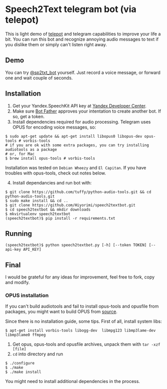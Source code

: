 # Speech2Text telegram bot (via telepot)

This is light demo of [telepot](https://github.com/nickoala/telepot) and telegram capabilities
to improve your life a bit. You can run this bot and recognize annoying audio messages
to text if you dislike them or simply can't listen right away.

## Demo 

You can try [@sp2txt_bot](https://telegram.me/sp2txt_bot) yourself. Just record a voice message,
or forward one and wait couple of seconds.

## Installation

1. Get your Yandex.SpeechKit API key at [Yandex Developer Center](https://developer.tech.yandex.ru).  
2. Make sure [Bot Father](https://telegram.me/BotFather) approves your intentation to create another bot.
If so, get a token.
3. Install dependencies required for audio processing. Telegram uses OPUS for encoding voice messages, so:

```
$ sudo apt-get update && apt-get install libopus0 libopus-dev opus-tools # vorbis-tools
# if you are ok with some extra packages, you can try installing audiotools as a package
# or, for Mac
$ brew install opus-tools # vorbis-tools
```

Installation was tested on `Debian Wheezy` and `El Capitan`.
If you have troubles with opus-tools, check out notes below.

4. Install dependancies and run bot with:

```
$ git clone https://github.com/tuffy/python-audio-tools.git && cd python-audio-tools.git
$ sudo make install && cd ..
$ git clone https://github.com/Hiyorimi/speech2textbot.git
$ cd speech2textbot && mkdir downloads
$ mkvirtualenv speech2textbot
(speech2textbot)$ pip install -r requirements.txt
```

## Running 

```
(speech2textbot)$ python speech2textbot.py [-h] [--token TOKEN] [--api-key API_KEY]
```

## Final

I would be grateful for any ideas for improvement, feel free to fork, copy and modify.


### OPUS installation

If you can't build audiotools and fail to install opus-tools and opusfile from packages,
you might want to build OPUS from [source](http://www.opus-codec.org/downloads/).

Since there is no installation guide, some tips. First of all, install system libs:

```
$ apt-get install vorbis-tools libogg-dev  libmpg123 libmp3lame-dev libmp3lame0 ffmpeg
```

1. Get opus, opus-tools and opusfile archives, unpack them with `tar -xzf [file]`
2. `cd` into directory and run

```
$ ./configure
$ ./make
$ ./make install
```

You might need to install additional dependencies in the process.
